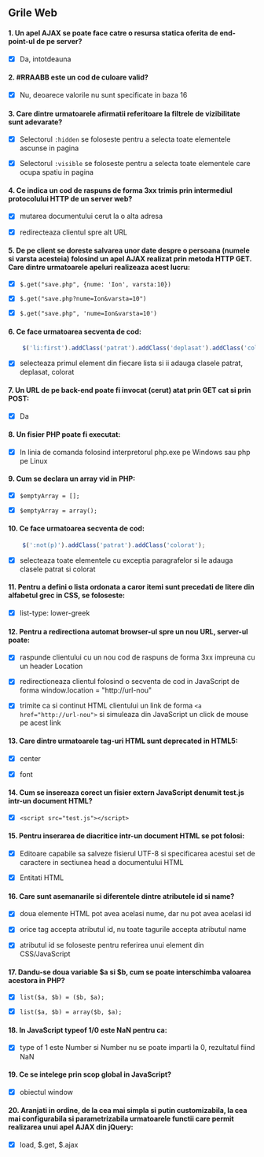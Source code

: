 ## Grile Web

#### 1. Un apel AJAX se poate face catre o resursa statica oferita de end-point-ul de pe server?
- [x] Da, intotdeauna


#### 2. #RRAABB este un cod de culoare valid?
- [x] Nu, deoarece valorile nu sunt specificate in baza 16


#### 3. Care dintre urmatoarele afirmatii referitoare la filtrele de vizibilitate sunt adevarate?
- [x] Selectorul ```:hidden``` se foloseste pentru a selecta toate elementele ascunse in pagina
- [x] Selectorul ```:visible``` se foloseste pentru a selecta toate elementele care ocupa spatiu in pagina


#### 4. Ce indica un cod de raspuns de forma 3xx trimis prin intermediul protocolului HTTP de un server web?
- [x] mutarea documentului cerut la o alta adresa
- [x] redirecteaza clientul spre alt URL


#### 5. De pe client se doreste salvarea unor date despre o persoana (numele si varsta acesteia) folosind un apel AJAX realizat prin metoda HTTP GET. Care dintre urmatoarele apeluri realizeaza acest lucru:
- [x] ```$.get("save.php", {nume: 'Ion', varsta:10})```
- [x] ```$.get("save.php?nume=Ion&varsta=10")```
- [x] ```$.get("save.php", 'nume=Ion&varsta=10')```


#### 6. Ce face urmatoarea secventa de cod:
```js
	$('li:first').addClass('patrat').addClass('deplasat').addClass('colorat');
```
- [x] selecteaza primul element din fiecare lista si ii adauga clasele patrat, deplasat, colorat


#### 7. Un URL de pe back-end poate fi invocat (cerut) atat prin GET cat si prin POST:
- [x] Da


#### 8. Un fisier PHP poate fi executat:
- [x] In linia de comanda folosind interpretorul php.exe pe Windows sau php pe Linux


#### 9. Cum se declara un array vid in PHP:
- [x] ```$emptyArray = [];```
- [x] ```$emptyArray = array();```


#### 10. Ce face urmatoarea secventa de cod:
```js
	$(':not(p)').addClass('patrat').addClass('colorat');
```
- [x] selecteaza toate elementele cu exceptia paragrafelor si le adauga clasele patrat si colorat


#### 11. Pentru a defini o lista ordonata a caror itemi sunt precedati de litere din alfabetul grec in CSS, se foloseste:
- [x] list-type: lower-greek


#### 12. Pentru a redirectiona automat browser-ul spre un nou URL, server-ul poate:
- [x] raspunde clientului cu un nou cod de raspuns de forma 3xx impreuna cu un header Location
- [x] redirectioneaza clientul folosind o secventa de cod in JavaScript de forma window.location = "http://url-nou"
- [x] trimite ca si continut HTML clientului un link de forma ```<a href="http://url-nou">``` si simuleaza din JavaScript un click de mouse pe acest link


#### 13. Care dintre urmatoarele tag-uri HTML sunt deprecated in HTML5:
- [x] center
- [x] font


#### 14. Cum se insereaza corect un fisier extern JavaScript denumit test.js intr-un document HTML?
- [x] ```<script src="test.js"></script>```


#### 15. Pentru inserarea de diacritice intr-un document HTML se pot folosi:
- [x] Editoare capabile sa salveze fisierul UTF-8 si specificarea acestui set de caractere in sectiunea head a documentului HTML
- [x] Entitati HTML


#### 16. Care sunt asemanarile si diferentele dintre atributele id si name?
- [x] doua elemente HTML pot avea acelasi nume, dar nu pot avea acelasi id
- [x] orice tag accepta atributul id, nu toate tagurile accepta atributul name
- [x] atributul id se foloseste pentru referirea unui element din CSS/JavaScript


#### 17. Dandu-se doua variable $a si $b, cum se poate interschimba valoarea acestora in PHP?
- [x] ```list($a, $b) = ($b, $a);```
- [x] ```list($a, $b) = array($b, $a);```


#### 18. In JavaScript typeof 1/0 este NaN pentru ca:
- [x] type of 1 este Number si Number nu se poate imparti la 0, rezultatul fiind NaN


#### 19. Ce se intelege prin scop global in JavaScript?
- [x] obiectul window


#### 20. Aranjati in ordine, de la cea mai simpla si putin customizabila, la cea mai configurabila si parametrizabila urmatoarele functii care permit realizarea unui apel AJAX din jQuery:
- [x] load, $.get, $.ajax

